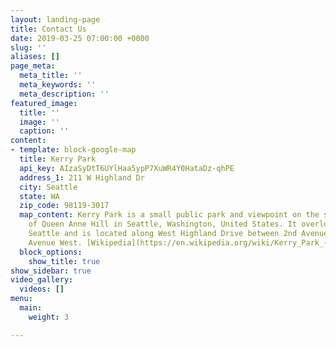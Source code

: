 ```yaml
---
layout: landing-page
title: Contact Us
date: 2019-03-25 07:00:00 +0000
slug: ''
aliases: []
page_meta:
  meta_title: ''
  meta_keywords: ''
  meta_description: ''
featured_image:
  title: ''
  image: ''
  caption: ''
content:
- template: block-google-map
  title: Kerry Park
  api_key: AIzaSyDtT6UYlHaa5ypP7XuWR4Y0HataDz-qhPE
  address_1: 211 W Highland Dr
  city: Seattle
  state: WA
  zip_code: 98119-3017
  map_content: Kerry Park is a small public park and viewpoint on the south slope
    of Queen Anne Hill in Seattle, Washington, United States. It overlooks Downtown
    Seattle and is located along West Highland Drive between 2nd Avenue West and 3rd
    Avenue West. [Wikipedia](https://en.wikipedia.org/wiki/Kerry_Park_(Seattle))
  block_options:
    show_title: true
show_sidebar: true
video_gallery:
  videos: []
menu:
  main:
    weight: 3

---
```

